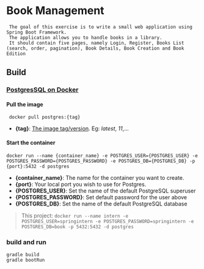 # Book Management

     The goal of this exercise is to write a small web application using Spring Boot Framework.
     The application allows you to handle books in a library.
     It should contain five pages, namely Login, Register, Books List (search, order, pagination), Book Details, Book Creation and Book Edition


## Build

### [PostgresSQL on Docker](https://hub.docker.com/_/postgres)

#### Pull the image

```
 docker pull postgres:{tag}
```

*    **\{tag\}**: [The image tag/version](https://hub.docker.com/_/postgres#supported-tags-and-respective-dockerfile-links). Eg: *latest*, *11*,...

#### Start the container

```
docker run --name {container_name} -e POSTGRES_USER={POSTGRES_USER} -e POSTGRES_PASSWORD={POSTGRES_PASSWORD} -e POSTGRES_DB={POSTGRES_DB} -p {port}:5432 -d postgres
```

*    **\{container_name\}**: The name for the container you want to create.
*    **\{port\}**: Your local port you wish to use for Postgres.
*    **{POSTGRES_USER}**: Set the name of the default PostgreSQL superuser
*    **{POSTGRES_PASSWORD}**: Set default password for the user above
*    **{POSTGRES_DB}**: Set the name of the default PostgreSQL database

>  This project: ```docker run --name intern -e POSTGRES_USER=springintern -e POSTGRES_PASSWORD=springintern -e POSTGRES_DB=book -p 5432:5432 -d postgres ```

### build and run

```
gradle build
gradle bootRun 
```